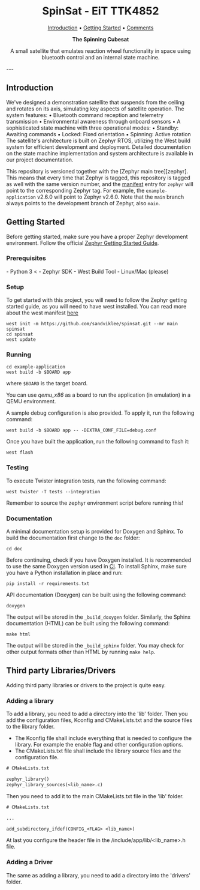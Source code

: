 <h1 align="center" style="font-weight: bold;">SpinSat - EiT TTK4852</h1>

<p align="center">
 <a href="#intro">Introduction</a> •
 <a href="#started">Getting Started</a> •
    <a href="#comments">Comments</a>
</p>

<p align="center">
    <b>The Spinning Cubesat</b>
    <p align="center">A small satellite that emulates reaction wheel functionality in space using bluetooth control and an internal state machine.</p>
</p>
---

<h2 id="intro">Introduction</h2>

We've designed a demonstration satellite that suspends from the ceiling and rotates on its axis, simulating key aspects of satellite operation. The system features:
	•	Bluetooth command reception and telemetry transmission
	•	Environmental awareness through onboard sensors
	•	A sophisticated state machine with three operational modes:
	▪	Standby: Awaiting commands
	▪	Locked: Fixed orientation
	▪	Spinning: Active rotation
The satellite's architecture is built on Zephyr RTOS, utilizing the West build system for efficient development and deployment.
Detailed documentation on the state machine implementation and system architecture is available in our project documentation.

This repository is versioned together with the [Zephyr main tree][zephyr]. This
means that every time that Zephyr is tagged, this repository is tagged as well
with the same version number, and the [manifest](west.yml) entry for `zephyr`
will point to the corresponding Zephyr tag. For example, the `example-application`
v2.6.0 will point to Zephyr v2.6.0. Note that the `main` branch always
points to the development branch of Zephyr, also `main`.


<h2 id="started">Getting Started</h2>

Before getting started, make sure you have a proper Zephyr development
environment. Follow the official
[Zephyr Getting Started Guide](https://docs.zephyrproject.org/latest/getting_started/index.html).

<h3 id="pre">Prerequisites</h3>
- Python 3 <
- Zephyr SDK
- West Build Tool
- Linux/Mac (please)

<h3 id="pre">Setup</h3>

To get started with this project, you will need to follow the Zephyr getting started guide, as you will need to have west installed.
You can read more about the west manifest [here](https://docs.zephyrproject.org/latest/develop/west/manifest.html)

```shell
west init -m https://github.com/sandviklee/spinsat.git --mr main spinsat
cd spinsat
west update
```

<h3>Running</h3>

```shell
cd example-application
west build -b $BOARD app
```

where `$BOARD` is the target board.

You can use *qemu_x86* as a board to run the application (in emulation) in a QEMU environment.

A sample debug configuration is also provided. To apply it, run the following
command:

```shell
west build -b $BOARD app -- -DEXTRA_CONF_FILE=debug.conf
```

Once you have built the application, run the following command to flash it:

```shell
west flash
```

### Testing

To execute Twister integration tests, run the following command:

```shell
west twister -T tests --integration
```

Remember to source the zephyr environment script before running this!

### Documentation

A minimal documentation setup is provided for Doxygen and Sphinx. To build the
documentation first change to the ``doc`` folder:

```shell
cd doc
```

Before continuing, check if you have Doxygen installed. It is recommended to
use the same Doxygen version used in [CI](.github/workflows/docs.yml). To
install Sphinx, make sure you have a Python installation in place and run:

```shell
pip install -r requirements.txt
```

API documentation (Doxygen) can be built using the following command:

```shell
doxygen
```

The output will be stored in the ``_build_doxygen`` folder. Similarly, the
Sphinx documentation (HTML) can be built using the following command:

```shell
make html
```

The output will be stored in the ``_build_sphinx`` folder. You may check for
other output formats other than HTML by running ``make help``.

<h2 id="third-party">Third party Libraries/Drivers</h2>

Adding third party libraries or drivers to the project is quite easy.

<h3 id="lib">Adding a library</h3>

To add a library, you need to add a directory into the 'lib' folder.
Then you add the configuration files, Kconfig and CMakeLists.txt and the source files to the library folder.

- The Kconfig file shall include everything that is needed to configure the library. For example the enable flag and other configuration options.
- The CMakeLists.txt file shall include the library source files and the configuration file.
```txt
# CMakeLists.txt

zephyr_library()
zephyr_library_sources(<lib_name>.c)
```

Then you need to add it to the main CMakeLists.txt file in the 'lib' folder.

```txt
# CMakeLists.txt

...

add_subdirectory_ifdef(CONFIG_<FLAG> <lib_name>)
```

At last you configure the header file in the /include/app/lib/<lib_name>.h file.


<h3 id="driv">Adding a Driver</h3>

The same as adding a library, you need to add a directory into the 'drivers' folder.
